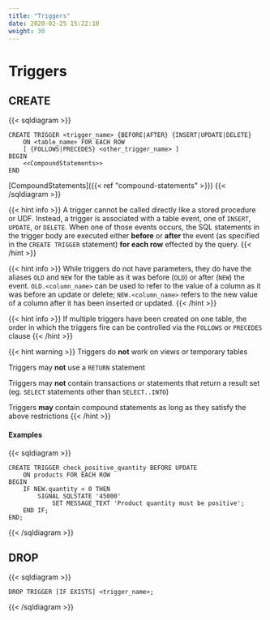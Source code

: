 ```yaml
---
title: "Triggers"
date: 2020-02-25 15:22:10
weight: 30
---
```


# Triggers

## CREATE

{{< sqldiagram >}}
```mysql
CREATE TRIGGER <trigger_name> {BEFORE|AFTER} {INSERT|UPDATE|DELETE}
    ON <table_name> FOR EACH ROW
    [ {FOLLOWS|PRECEDES} <other_trigger_name> ]
BEGIN
    <<CompoundStatements>>
END
```
[CompoundStatements]({{< ref "compound-statements" >}})
{{< /sqldiagram >}}

{{< hint info >}}
A trigger cannot be called directly like a stored procedure or UDF.  Instead, a trigger is associated with a table event, one of `INSERT`, `UPDATE`, or `DELETE`.  When one of those events occurs, the SQL statements in the trigger body are executed either **before** or **after** the event (as specified in the `CREATE TRIGGER` statement) **for each row** effected by the query.
{{< /hint >}}

{{< hint info >}}
While triggers do not have parameters, they do have the aliases `OLD` and `NEW` for the table as it was before (`OLD`) or after (`NEW`) the event.  `OLD.<column_name>` can be used to refer to the value of a column as it was before an update or delete; `NEW.<column_name>` refers to the new value of a column after it has been inserted or updated.
{{< /hint >}}

{{< hint info >}}
If multiple triggers have been created on one table, the order in which the triggers fire can be controlled via the `FOLLOWS` or `PRECEDES` clause
{{< /hint >}}

{{< hint warning >}}
Triggers do **not** work on views or temporary tables

Triggers may **not** use a `RETURN` statement

Triggers may **not** contain transactions or statements that return a result set (eg. `SELECT` statements other than `SELECT..INTO`)

Triggers **may** contain compound statements as long as they satisfy the above restrictions
{{< /hint >}}

#### Examples

{{< sqldiagram >}}
```mysql
CREATE TRIGGER check_positive_quantity BEFORE UPDATE
    ON products FOR EACH ROW
BEGIN
    IF NEW.quantity < 0 THEN
        SIGNAL SQLSTATE '45000' 
            SET MESSAGE_TEXT 'Product quantity must be positive';
    END IF;
END;
```
{{< /sqldiagram >}}

## DROP
{{< sqldiagram >}}
```mysql
DROP TRIGGER [IF EXISTS] <trigger_name>;
```
{{< /sqldiagram >}}
